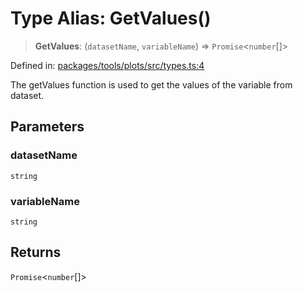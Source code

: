 # Type Alias: GetValues()

> **GetValues**: (`datasetName`, `variableName`) => `Promise`\<`number`[]\>

Defined in: [packages/tools/plots/src/types.ts:4](https://github.com/GeoDaCenter/openassistant/blob/dc72d81a35cf8e46295657303846fbb4ad891993/packages/tools/plots/src/types.ts#L4)

The getValues function is used to get the values of the variable from dataset.

## Parameters

### datasetName

`string`

### variableName

`string`

## Returns

`Promise`\<`number`[]\>
